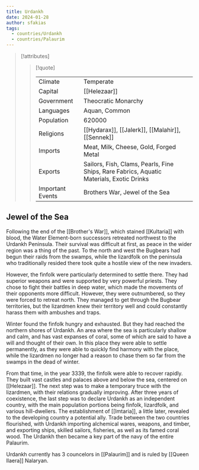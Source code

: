 ```yaml
---
title: Urdankh
date: 2024-01-28
author: sfakias
tags:
  - countries/Urdankh
  - countries/Palaurim
---
```


> [!attributes]
> 
> > [!quote]
> >
> > | | |
> > | --- | --- |
> > | Climate | Temperate |
> > | Capital | [[Helezaar]] |
> > | Government | Theocratic Monarchy |
> > | Languages | Aquan, Common |
> > | Population | 620000 |
> > | Religions | [[Hydarax]], [[Jalerk]], [[Malahir]], [[Sennek]] |
> > | Imports | Meat, Milk, Cheese, Gold, Forged Metal |
> > | Exports | Sailors, Fish, Clams, Pearls, Fine Ships, Rare Fabrics, Aquatic Materials, Exotic Drinks |
> > | Important Events | Brothers War, Jewel of the Sea |

## Jewel of the Sea

Following the end of the [[Brother's War]], which stained [[Kultaria]] with blood, the Water Element-born successors retreated northwest to the Urdankh Peninsula. Their survival was difficult at first, as peace in the wider region was a thing of the past. To the north and west the Bugbears had begun their raids from the swamps, while the lizardfolk on the peninsula who traditionally resided there took quite a hostile view of the new invaders.

However, the finfolk were particularly determined to settle there. They had superior weapons and were supported by very powerful priests. They chose to fight their battles in deep water, which made the movements of their opponents more difficult. However, they were outnumbered, so they were forced to retreat north. They managed to get through the Bugbear territories, but the lizardmen knew their territory well and could constantly harass them with ambushes and traps.

Winter found the finfolk hungry and exhausted. But they had reached the northern shores of Urdankh. An area where the sea is particularly shallow and calm, and has vast expanses of coral, some of which are said to have a will and thought of their own. In this place they were able to settle permanently, as they were able to quickly find harmony with the place, while the lizardmen no longer had a reason to chase them so far from the swamps in the dead of winter.

From that time, in the year 3339, the finfolk were able to recover rapidly. They built vast castles and palaces above and below the sea, centered on [[Helezaar]]. The next step was to make a temporary truce with the lizardmen, with their relations gradually improving. After three years of coexistence, the last step was to declare Urdankh as an independent country, with the main population portions being finfolk, lizardfolk, and various hill-dwellers. The establishment of [[Imtaria]], a little later, revealed to the developing country a potential ally. Trade between the two countries flourished, with Urdankh importing alchemical wares, weapons, and timber, and exporting ships, skilled sailors, fisheries, as well as its famed coral wood. The Urdankh then became a key part of the navy of the entire Palaurim.

Urdankh currently has 3 councelors in [[Palaurim]] and is ruled by [[Queen Ilaera]] Nalaryan.